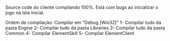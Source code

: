 Source code do cliente compilando 100%.
Está com bugs ao inicializar o jogo na tela inicial.

Ordem de compilação:
Compilar em "Debug [Win32]"
1- Compilar tudo da pasta Engine
2- Compilar tudo da pasta Libraries
3- Compilar tudo da pasta Common
4- Compilar ElementSkill
5- Compilar ElementClient

